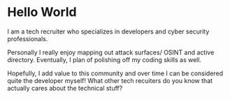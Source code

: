 # Hello World

I am a tech recruiter who specializes in developers and cyber security professionals. 

Personally I really enjoy mapping out attack surfaces/ OSINT and active directory. Eventually, I plan of polishing off my coding skills as well. 

Hopefully, I add value to this community and over time I can be considered quite the developer myself! What other tech recuiters do you know that actually cares about the technical stuff? 